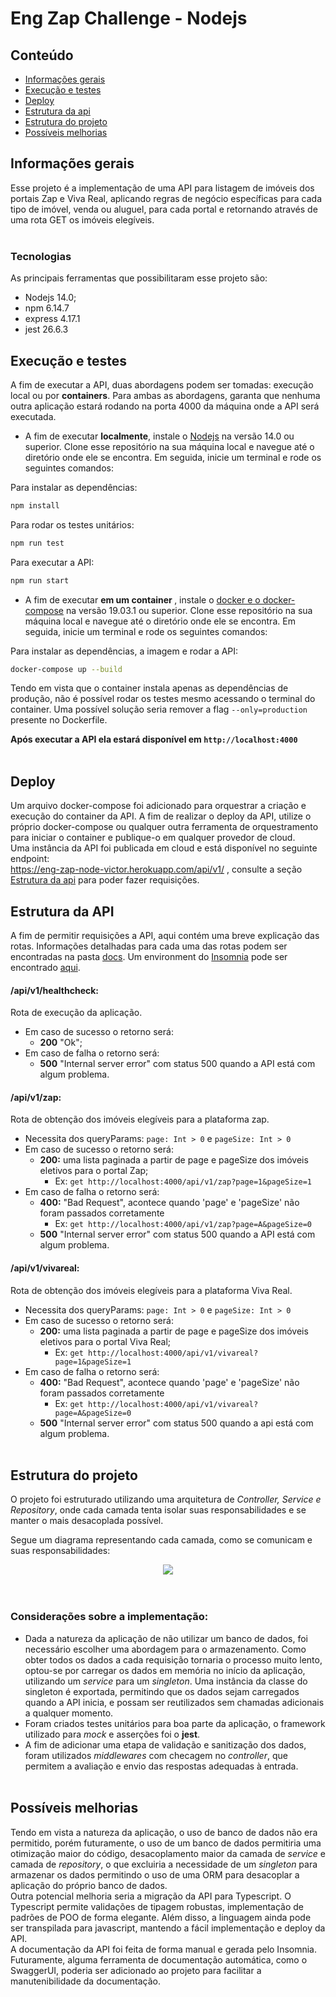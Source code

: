 # Eng Zap Challenge - Nodejs

## Conteúdo

- [Informações gerais](#informações-gerais)
- [Execução e testes](#execução-e-testes)
- [Deploy](#deploy)
- [Estrutura da api](#estrutura-da-api)
- [Estrutura do projeto](#estrutura-do-projeto)
- [Possíveis melhorias](#possíveis-melhorias)

## Informações gerais

Esse projeto é a implementação de uma API para listagem de imóveis dos portais Zap e Viva Real, aplicando regras de negócio específicas para cada tipo de imóvel, venda ou aluguel, para cada portal e retornando através de uma rota GET os imóveis elegíveis. <br/>
<br/>

### Tecnologias

As principais ferramentas que possibilitaram esse projeto são:

- Nodejs 14.0;
- npm 6.14.7
- express 4.17.1
- jest 26.6.3

## Execução e testes

A fim de executar a API, duas abordagens podem ser tomadas: execução local ou por **containers**. Para ambas as abordagens, garanta que nenhuma outra aplicação estará rodando na porta 4000 da máquina onde a API será executada. <br/>

- A fim de executar <b>localmente</b>, instale o <a href="https://nodejs.org/en/download/" target="_blank">Nodejs</a> na versão 14.0 ou superior. Clone esse repositório na sua máquina local e navegue até o diretório onde ele se encontra. Em seguida, inicie um terminal e rode os seguintes comandos: <br/>

Para instalar as dependências:

```sh
npm install
```

Para rodar os testes unitários:

```sh
npm run test
```

Para executar a API:

```sh
npm run start
```

- A fim de executar <b> em um container </b>, instale o <a href="https://docs.docker.com/get-docker/" target="_blank"> docker e o docker-compose</a> na versão 19.03.1 ou superior. Clone esse repositório na sua máquina local e navegue até o diretório onde ele se encontra. Em seguida, inicie um terminal e rode os seguintes comandos:

Para instalar as dependências, a imagem e rodar a API:

```sh
docker-compose up --build
```

Tendo em vista que o container instala apenas as dependências de produção, não é possível rodar os testes mesmo acessando o terminal do container. Uma possível solução seria remover a flag `--only=production` presente no Dockerfile.

<b> Após executar a API ela estará disponível em `http://localhost:4000`</b> <br/>
<br/>

## Deploy

Um arquivo docker-compose foi adicionado para orquestrar a criação e execução do container da API. A fim de realizar o deploy da API, utilize o próprio docker-compose ou qualquer outra ferramenta de orquestramento para iniciar o container e publique-o em qualquer provedor de cloud. <br/>
Uma instância da API foi publicada em cloud e está disponível no seguinte endpoint: <br/> <a href="https://eng-zap-node-victor.herokuapp.com/api/v1/" target="_blank">https://eng-zap-node-victor.herokuapp.com/api/v1/</a> , consulte a seção [Estrutura da api](#estrutura-da-api) para poder fazer requisições.
<br/>

## Estrutura da API

A fim de permitir requisições a API, aqui contém uma breve explicação das rotas. Informações detalhadas para cada uma das rotas podem ser encontradas na pasta <a href="https://github.com/victormagalhaess/eng-zap-challenge-nodejs/tree/main/docs" target="_blank"> docs</a>.
Um environment do <a href="https://insomnia.rest/download" target="_blank">Insomnia</a> pode ser encontrado <a href="https://github.com/victormagalhaess/eng-zap-challenge-nodejs/tree/main/docs/Insomnia" target="_blank">aqui</a>.

#### **/api/v1/healthcheck**:

Rota de execução da aplicação.

- Em caso de sucesso o retorno será:
  - **200** "Ok";
- Em caso de falha o retorno será:
  - **500** "Internal server error" com status 500 quando a API está com algum problema. <br/>

#### **/api/v1/zap**:

Rota de obtenção dos imóveis elegíveis para a plataforma zap.

- Necessita dos queryParams: `page: Int > 0` e `pageSize: Int > 0`
- Em caso de sucesso o retorno será:
  - **200:** uma lista paginada a partir de page e pageSize dos imóveis eletivos para o portal Zap;
    - Ex: `get http://localhost:4000/api/v1/zap?page=1&pageSize=1`
- Em caso de falha o retorno será:
  - **400:** "Bad Request", acontece quando 'page' e 'pageSize' não foram passados corretamente
    - Ex: `get http://localhost:4000/api/v1/zap?page=A&pageSize=0`
  - **500** "Internal server error" com status 500 quando a API está com algum problema. <br/>

#### **/api/v1/vivareal**:

Rota de obtenção dos imóveis elegíveis para a plataforma Viva Real.

- Necessita dos queryParams: `page: Int > 0` e `pageSize: Int > 0`
- Em caso de sucesso o retorno será:
  - **200:** uma lista paginada a partir de page e pageSize dos imóveis eletivos para o portal Viva Real;
    - Ex: `get http://localhost:4000/api/v1/vivareal?page=1&pageSize=1`
- Em caso de falha o retorno será:
  - **400:** "Bad Request", acontece quando 'page' e 'pageSize' não foram passados corretamente
    - Ex: `get http://localhost:4000/api/v1/vivareal?page=A&pageSize=0`
  - **500** "Internal server error" com status 500 quando a api está com algum problema. <br/>
    <br/>

## Estrutura do projeto

O projeto foi estruturado utilizando uma arquitetura de _Controller, Service e Repository_, onde cada camada tenta isolar suas responsabilidades e se manter o mais desacoplada possível.

Segue um diagrama representando cada camada, como se comunicam e suas responsabilidades:

<div style="text-align:center"> <img src="https://i.ibb.co/nPsH8tR/scheme.png"/> </div> <br/>
<br/>

### Considerações sobre a implementação:

- Dada a natureza da aplicação de não utilizar um banco de dados, foi necessário escolher uma abordagem para o armazenamento. Como obter todos os dados a cada requisição tornaria o processo muito lento, optou-se por carregar os dados em memória no início da aplicação, utilizando um *service* para um *singleton*. Uma instância da classe do singleton é exportada, permitindo que os dados sejam carregados quando a API inicia, e possam ser reutilizados sem chamadas adicionais a qualquer momento.
- Foram criados testes unitários para boa parte da aplicação, o framework utilizado para *mock* e asserções foi o **jest**.
- A fim de adicionar uma etapa de validação e sanitização dos dados, foram utilizados *middlewares* com checagem no *controller*, que permitem a avaliação e envio das respostas adequadas à entrada. <br/>
  <br/>

## Possíveis melhorias

Tendo em vista a natureza da aplicação, o uso de banco de dados não era permitido, porém futuramente, o uso de um banco de dados permitiria uma otimização maior do código, desacoplamento maior da camada de *service* e camada de *repository*, o que excluiria a necessidade de um *singleton* para armazenar os dados permitindo o uso de uma ORM para desacoplar a aplicação do próprio banco de dados.<br/>
Outra potencial melhoria seria a migração da API para Typescript. O Typescript permite validações de tipagem robustas, implementação de padrões de POO de forma elegante. Além disso, a linguagem ainda pode ser transpilada para javascript, mantendo a fácil implementação e deploy da API.<br/>
A documentação da API foi feita de forma manual e gerada pelo Insomnia. Futuramente, alguma ferramenta de documentação automática, como o SwaggerUI, poderia ser adicionado ao projeto para facilitar a manutenibilidade da documentação.
